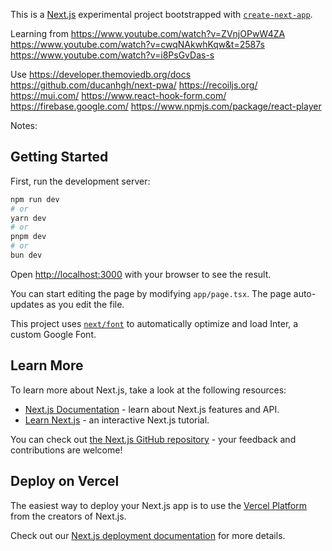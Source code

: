 This is a [Next.js](https://nextjs.org/) experimental project bootstrapped with [`create-next-app`](https://github.com/vercel/next.js/tree/canary/packages/create-next-app).

Learning from
https://www.youtube.com/watch?v=ZVnjOPwW4ZA
https://www.youtube.com/watch?v=cwqNAkwhKqw&t=2587s
https://www.youtube.com/watch?v=i8PsGvDas-s

Use
https://developer.themoviedb.org/docs
https://github.com/ducanhgh/next-pwa/
https://recoiljs.org/
https://mui.com/
https://www.react-hook-form.com/
https://firebase.google.com/
https://www.npmjs.com/package/react-player

Notes:


## Getting Started

First, run the development server:

```bash
npm run dev
# or
yarn dev
# or
pnpm dev
# or
bun dev
```

Open [http://localhost:3000](http://localhost:3000) with your browser to see the result.

You can start editing the page by modifying `app/page.tsx`. The page auto-updates as you edit the file.

This project uses [`next/font`](https://nextjs.org/docs/basic-features/font-optimization) to automatically optimize and load Inter, a custom Google Font.

## Learn More

To learn more about Next.js, take a look at the following resources:

- [Next.js Documentation](https://nextjs.org/docs) - learn about Next.js features and API.
- [Learn Next.js](https://nextjs.org/learn) - an interactive Next.js tutorial.

You can check out [the Next.js GitHub repository](https://github.com/vercel/next.js/) - your feedback and contributions are welcome!

## Deploy on Vercel

The easiest way to deploy your Next.js app is to use the [Vercel Platform](https://vercel.com/new?utm_medium=default-template&filter=next.js&utm_source=create-next-app&utm_campaign=create-next-app-readme) from the creators of Next.js.

Check out our [Next.js deployment documentation](https://nextjs.org/docs/deployment) for more details.
